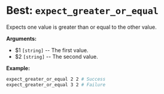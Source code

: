 # Best: `expect_greater_or_equal`

Expects one value is greater than or equal to the other value.



**Arguments:**

 - $1  `[string]`    -- The first value.
 - $2  `[string]`    -- The second value.



**Example:**

```bash
expect_greater_or_equal 2 2 # Success
expect_greater_or_equal 3 2 # Failure
```

